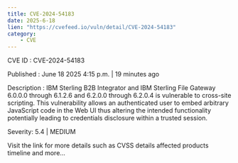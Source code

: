 ```yaml
---
title: CVE-2024-54183
date: 2025-6-18
lien: "https://cvefeed.io/vuln/detail/CVE-2024-54183"
category:
    - CVE
---
```


CVE ID : CVE-2024-54183

Published :  June 18
2025
4:15 p.m. | 19 minutes ago

Description : IBM Sterling B2B Integrator and IBM Sterling File Gateway 6.0.0.0 through 6.1.2.6 and 6.2.0.0 through 6.2.0.4 is vulnerable to cross-site scripting. This vulnerability allows an authenticated user to embed arbitrary JavaScript code in the Web UI thus altering the intended functionality potentially leading to credentials disclosure within a trusted session.

Severity: 5.4 | MEDIUM

Visit the link for more details
such as CVSS details
affected products
timeline
and more...
